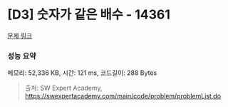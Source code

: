 # [D3] 숫자가 같은 배수 - 14361 

[문제 링크](https://swexpertacademy.com/main/code/problem/problemDetail.do?contestProbId=AYCnY9Kqu6YDFARx) 

### 성능 요약

메모리: 52,336 KB, 시간: 121 ms, 코드길이: 288 Bytes



> 출처: SW Expert Academy, https://swexpertacademy.com/main/code/problem/problemList.do
